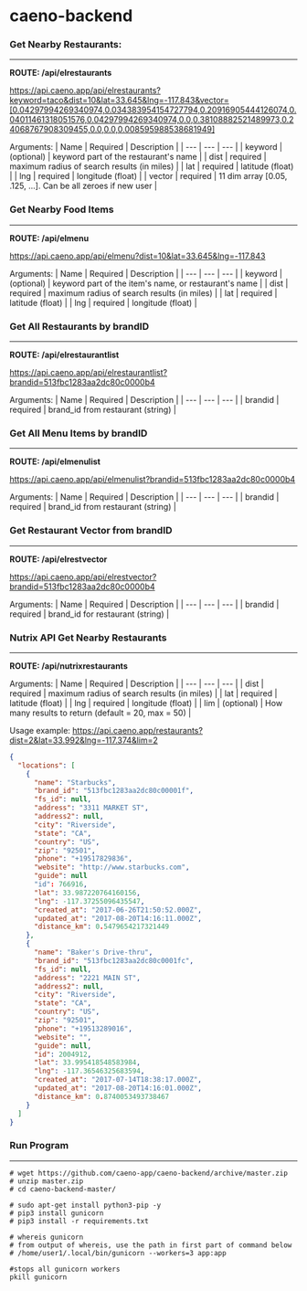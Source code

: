 # caeno-backend

### Get Nearby Restaurants:
--------------------------
**ROUTE: /api/elrestaurants**

https://api.caeno.app/api/elrestaurants?keyword=taco&dist=10&lat=33.645&lng=-117.843&vector=[0.04297994269340974,0.034383954154727794,0.20916905444126074,0.04011461318051576,0.04297994269340974,0.0,0.38108882521489973,0.24068767908309455,0.0,0.0,0.008595988538681949]

Arguments:
| Name | Required | Description |
| --- | --- | --- |
| keyword | (optional) | keyword part of the restaurant's name |
| dist | required | maximum radius of search results (in miles) |
| lat | required | latitude (float) |
| lng | required | longitude (float) |
| vector | required | 11 dim array [0.05, .125, ...]. Can be all zeroes if new user |


### Get Nearby Food Items
-------------------------
**ROUTE: /api/elmenu**

https://api.caeno.app/api/elmenu?dist=10&lat=33.645&lng=-117.843

Arguments:
| Name | Required | Description |
| --- | --- | --- |
| keyword | (optional) | keyword part of the item's name, or restaurant's name |
| dist | required | maximum radius of search results (in miles) |
| lat | required | latitude (float) |
| lng | required | longitude (float) |


### Get All Restaurants by brandID
---------------------------------
**ROUTE: /api/elrestaurantlist**

https://api.caeno.app/api/elrestaurantlist?brandid=513fbc1283aa2dc80c0000b4

Arguments:
| Name | Required | Description |
| --- | --- | --- |
| brandid | required | brand_id from restaurant (string) |


### Get All Menu Items by brandID
---------------------------------
**ROUTE: /api/elmenulist**

https://api.caeno.app/api/elmenulist?brandid=513fbc1283aa2dc80c0000b4

Arguments:
| Name | Required | Description |
| --- | --- | --- |
| brandid | required | brand_id from restaurant (string) |


### Get Restaurant Vector from brandID
---------------------------------
**ROUTE: /api/elrestvector**

https://api.caeno.app/api/elrestvector?brandid=513fbc1283aa2dc80c0000b4

Arguments:
| Name | Required | Description |
| --- | --- | --- |
| brandid | required | brand_id for restaurant (string) |


### Nutrix API Get Nearby Restaurants
---------------------------------
**ROUTE: /api/nutrixrestaurants**

Arguments:
| Name | Required | Description |
| --- | --- | --- |
| dist | required | maximum radius of search results (in miles) |
| lat | required | latitude (float) |
| lng | required | longitude (float) |
| lim | (optional) | How many results to return (default = 20, max = 50) |

Usage example:
https://api.caeno.app/restaurants?dist=2&lat=33.992&lng=-117.374&lim=2

```json
{
  "locations": [
    {
      "name": "Starbucks",
      "brand_id": "513fbc1283aa2dc80c00001f",
      "fs_id": null,
      "address": "3311 MARKET ST",
      "address2": null,
      "city": "Riverside",
      "state": "CA",
      "country": "US",
      "zip": "92501",
      "phone": "+19517829836",
      "website": "http://www.starbucks.com",
      "guide": null
      "id": 766916,
      "lat": 33.987220764160156,
      "lng": -117.37255096435547,
      "created_at": "2017-06-26T21:50:52.000Z",
      "updated_at": "2017-08-20T14:16:11.000Z",
      "distance_km": 0.5479654217321449
    },
    {
      "name": "Baker's Drive-thru",
      "brand_id": "513fbc1283aa2dc80c0001fc",
      "fs_id": null,
      "address": "2221 MAIN ST",
      "address2": null,
      "city": "Riverside",
      "state": "CA",
      "country": "US",
      "zip": "92501",
      "phone": "+19513289016",
      "website": "",
      "guide": null,
      "id": 2004912,
      "lat": 33.995418548583984,
      "lng": -117.36546325683594,
      "created_at": "2017-07-14T18:38:17.000Z",
      "updated_at": "2017-08-20T14:16:01.000Z",
      "distance_km": 0.8740053493738467
    }
  ]
}
```

### Run Program
-----------------------
```
# wget https://github.com/caeno-app/caeno-backend/archive/master.zip
# unzip master.zip
# cd caeno-backend-master/

# sudo apt-get install python3-pip -y
# pip3 install gunicorn
# pip3 install -r requirements.txt

# whereis gunicorn
# from output of whereis, use the path in first part of command below
# /home/user1/.local/bin/gunicorn --workers=3 app:app

#stops all gunicorn workers
pkill gunicorn
```
